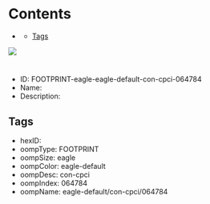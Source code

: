 



Contents
========

* [](#)
	* [Tags](#tags)
  
![][im]
# 

- ID: FOOTPRINT-eagle-eagle-default-con-cpci-064784
- Name: 
- Description: 

## Tags

- hexID: 
- oompType: FOOTPRINT
- oompSize: eagle
- oompColor: eagle-default
- oompDesc: con-cpci
- oompIndex: 064784
- oompName: eagle-default/con-cpci/064784



[im]: image.png
